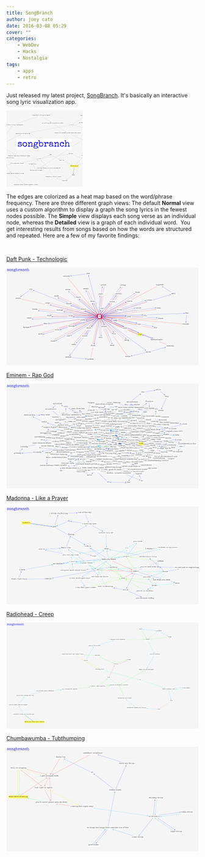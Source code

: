 ```yaml
---
title: SongBranch
author: joey cato
date: 2016-03-08 05:29
cover: ""
categories:
    - WebDev
    - Hacks
    - Nostalgia
tags:
    - apps
    - retro
---
```


Just released my latest project, [SongBranch](https://songbranch.gorch.com). It's basically an interactive song lyric
visualization app.

<a href="https://songbranch.gorch.com"><img src="sbsq.png" alt="songbranch_app" style="width:200px"/></a>

The edges are colorized as a heat map based on the word/phrase frequency. There are three different
graph views: The default **Normal** view uses a custom algorithm to display a graph the song lyrics in the fewest nodes
possible. The **Simple** view displays each song verse as an individual node, whereas the **Detailed** view is a graph of each individual word.  You get interesting results from songs based on how the words are structured and repeated. Here are a few of my favorite findings:

<br>

[Daft Punk - Technologic](https://songbranch.gorch.com/?artistName=daft+punk&songTitle=technologic)

![daftpunk](sb_daftpunk_technologic.png)

[Eminem - Rap God](https://songbranch.gorch.com/?artistName=eminem&songTitle=rap+god)

![eminem](sb_eminem_rapgod-1024x556.png)

[Madonna - Like a Prayer](https://songbranch.gorch.com/?artistName=madonna&songTitle=like+a+prayer)

![madonna](sb_madonnalikeaprayer-1024x521.png)

[Radiohead - Creep](https://songbranch.gorch.com/?artistName=radiohead&songTitle=creep)

![radiohead](sb_radioheadcreep-1024x563.png)

[Chumbawumba - Tubthumping](https://songbranch.gorch.com/?artistName=chumbawumba&songTitle=tubthumping)

![chumbawumba](sb_chumbawumba-1024x556.png)
